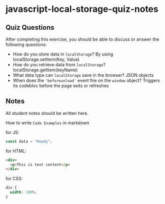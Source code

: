 # javascript-local-storage-quiz-notes

## Quiz Questions

After completing this exercise, you should be able to discuss or answer the following questions:

- How do you store data in `localStorage`?
  By using localStorage.setItem(Key, Value)
- How do you retrieve data from `localStorage`?
  localStorage.getItem(keyName)
- What data type can `localStorage` save in the browser?
  JSON objects
- When does the `'beforeunload'` event fire on the `window` object?
  Triggers its codebloc before the page exits or refreshes
## Notes

All student notes should be written here.


How to write `Code Examples` in markdown

for JS:

```javascript
const data = "Howdy";
```

for HTML:

```html
<div>
  <p>This is text content</p>
</div>
```

for CSS:

```css
div {
  width: 100%;
}
```
